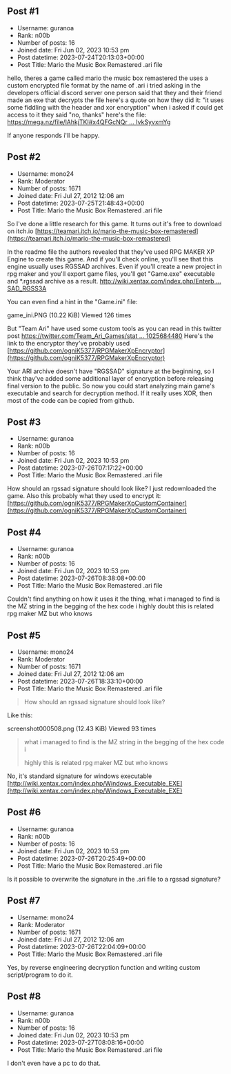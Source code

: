 ## Post #1
- Username: guranoa
- Rank: n00b
- Number of posts: 16
- Joined date: Fri Jun 02, 2023 10:53 pm
- Post datetime: 2023-07-24T20:13:03+00:00
- Post Title: Mario the Music Box Remastered .ari file

hello, theres a game called mario the music box remastered the uses a custom encrypted file format by the name of .ari i tried asking in the developers official discord server one person said that they and their friend made an exe that decrypts the file here's a quote on how they did it: "it uses some fiddling with the header and xor encryption" when i asked if could get access to it they said "no, thanks" here's the file: [https://mega.nz/file/lAhkjTKI#x4QFGcNQr ... IvkSyvxmYg](https://mega.nz/file/lAhkjTKI#x4QFGcNQrue-6MDAli_WRy5K9K_AxaY3lIvkSyvxmYg)

If anyone responds i'll be happy.
## Post #2
- Username: mono24
- Rank: Moderator
- Number of posts: 1671
- Joined date: Fri Jul 27, 2012 12:06 am
- Post datetime: 2023-07-25T21:48:43+00:00
- Post Title: Mario the Music Box Remastered .ari file

So I've done a little research for this game. It turns out it's free to download on itch.io 
[https://teamari.itch.io/mario-the-music-box-remastered](https://teamari.itch.io/mario-the-music-box-remastered)

In the readme file the authors revealed that they've used RPG MAKER XP Engine to create this game. 
And if you'll check online, you'll see that this engine usually uses RGSSAD archives. Even if you'll create a new project in rpg maker and you'll export game files, you'll get "Game.exe" executable and *.rgssad archive as a result.
[http://wiki.xentax.com/index.php/Enterb ... SAD_RGSS3A](http://wiki.xentax.com/index.php/Enterbrain_RPG_Maker_RGSSAD_RGSS3A)

You can even find a hint in the "Game.ini" file:



game_ini.PNG (10.22 KiB) Viewed 126 times



But "Team Ari" have used some custom tools as you can read in this twitter post
[https://twitter.com/Team_Ari_Games/stat ... 1025684480](https://twitter.com/Team_Ari_Games/status/1211626231025684480)
Here's the link to the encryptor they've probably used
[https://github.com/ogniK5377/RPGMakerXpEncryptor](https://github.com/ogniK5377/RPGMakerXpEncryptor)

Your ARI archive doesn't have "RGSSAD" signature at the beginning, so I think thay've added some additional layer of encryption before releasing final version to the public. So now you could start analyzing main game's executable and search for decryption method.  If it really uses XOR, then most of the code can be copied from github.
## Post #3
- Username: guranoa
- Rank: n00b
- Number of posts: 16
- Joined date: Fri Jun 02, 2023 10:53 pm
- Post datetime: 2023-07-26T07:17:22+00:00
- Post Title: Mario the Music Box Remastered .ari file

How should an rgssad signature should look like? I just redownloaded the game. Also this probably what they used to encrypt it: [https://github.com/ogniK5377/RPGMakerXpCustomContainer](https://github.com/ogniK5377/RPGMakerXpCustomContainer)
## Post #4
- Username: guranoa
- Rank: n00b
- Number of posts: 16
- Joined date: Fri Jun 02, 2023 10:53 pm
- Post datetime: 2023-07-26T08:38:08+00:00
- Post Title: Mario the Music Box Remastered .ari file

Couldn't find anything on how it uses it the thing, what i managed to find is the MZ string in the begging of the hex code i 
highly doubt this is related rpg maker MZ but who knows
## Post #5
- Username: mono24
- Rank: Moderator
- Number of posts: 1671
- Joined date: Fri Jul 27, 2012 12:06 am
- Post datetime: 2023-07-26T18:33:10+00:00
- Post Title: Mario the Music Box Remastered .ari file

> How should an rgssad signature should look like?

Like this:



screenshot000508.png (12.43 KiB) Viewed 93 times



> what i managed to find is the MZ string in the begging of the hex code i
>
> highly this is related rpg maker MZ but who knows

No, it's standard signature for windows executable [http://wiki.xentax.com/index.php/Windows_Executable_EXE](http://wiki.xentax.com/index.php/Windows_Executable_EXE)
## Post #6
- Username: guranoa
- Rank: n00b
- Number of posts: 16
- Joined date: Fri Jun 02, 2023 10:53 pm
- Post datetime: 2023-07-26T20:25:49+00:00
- Post Title: Mario the Music Box Remastered .ari file

Is it possible to overwrite the signature in the .ari file to a rgssad signature?
## Post #7
- Username: mono24
- Rank: Moderator
- Number of posts: 1671
- Joined date: Fri Jul 27, 2012 12:06 am
- Post datetime: 2023-07-26T22:04:09+00:00
- Post Title: Mario the Music Box Remastered .ari file

Yes, by reverse engineering decryption function and writing custom script/program to do it.
## Post #8
- Username: guranoa
- Rank: n00b
- Number of posts: 16
- Joined date: Fri Jun 02, 2023 10:53 pm
- Post datetime: 2023-07-27T08:08:16+00:00
- Post Title: Mario the Music Box Remastered .ari file

I don't even have a pc to do that.
